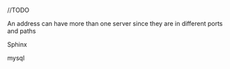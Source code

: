 //TODO

An address can have more than one server since they are in different ports and paths

Sphinx

mysql